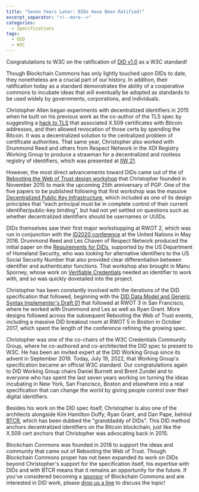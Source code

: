 ```yaml
---
title: "Seven Years Later: DIDs Have Been Ratified!"
excerpt_separator: "<!--more-->"
categories:
  - Specifications
tags:
  - DID
  - W3C
---
```

Congratulations to W3C on the ratification of [DID v1.0](https://www.w3.org/TR/did-core/) as a W3C standard!

Though Blockchain Commons has only lightly touched upon DIDs to date, they nonetheless are a crucial part of our history. In addition, their ratification today as a standard demonstrates the ability of a cooperative commons to incubate ideas that will eventually be adopted as standards to be used widely by governments, corporations, and individuals.

Christopher Allen began experiments with decentralized identifiers in 2015 when he built on his previous work as the co-author of the TLS spec by suggesting a [hack to TLS](https://github.com/ChristopherA/revocable-self-signed-tls-certificates-hack) that associated X.509 certificates with Bitcoin addresses, and then allowed revocation of those certs by spending the Bitcoin. It was a decentralized solution to the centralized problem of certificate authorities. That same year, Christopher also worked with Drummond Reed and others from Respect Network in the XDI Registry Working Group to produce a strawman for a decentralized and rootless registry of identifiers, which was presented at [IIW 21](https://iiw.idcommons.net/A_Registry_Directory_~_based_on_BLOCKCHAIN_that_is_ROOTless_%26_NOT_Centralized).

However, the most direct advancements toward DIDs came out of the of [Rebooting the Web of Trust design workshop](https://www.weboftrust.info/) that Christopher founded in November 2015 to mark the upcoming 25th anniversary of PGP. One of the five papers to be published following that first workshop was the massive [Decentralized Public Key Infrastructure](https://github.com/WebOfTrustInfo/rwot1-sf/blob/master/final-documents/dpki.pdf), which included as one of its design principles that "each principal must be in complete control of their current identifier/public-key binding", but had not yet settled on questions such as whether decentralized identifiers should be usernames or UUIDs.

DIDs themselves saw their first major workshopping at RWOT 2, which was run in conjunction with the [ID2020 conference](https://medium.com/id2020/id2020-holds-inaugural-summit-at-the-united-nations-7112014add5e) at the United Nations in May 2016. Drummond Reed and Les Chaven of Respect Network produced the initial paper on the [Requirements for DIDs](https://github.com/WebOfTrustInfo/rwot2-id2020/blob/master/final-documents/requirements-for-dids.pdf), supported by the US Department of Homeland Security, who was looking for alternative identifiers to the US Social Security Number that also provided clear differentiation between identifier and authenticator functions. That workshop also brought in Manu Sporney, whose work on [Verifiable Credentials](https://www.w3.org/TR/vc-data-model/) needed an identifier to work with, and so was quickly dovetailed into the project.

Christopher has been constantly involved with the iterations of the DID specification that followed, beginning with the [DID Data Model and Generic Syntax Implementer's Draft 01](https://github.com/WebOfTrustInfo/rwot3-sf/blob/master/final-documents/did-implementer-draft-10.pdf) that followed at RWOT 3 in San Francisco, where he worked with Drummond and Les as well as Ryan Grant. More designs followed across the subsequent Rebooting the Web of Trust events, including a massive DID breakout room at RWOT 5 in Boston in October 2017, which spent the length of the conference refining the growing spec.

Christopher was one of the co-chairs of the W3C Credentials Community Group, where he co-authored and co-architected the DID spec to present to W3C. He has been an invited expert at the DID Working Group since its advent in September 2019. Today, July 19, 2022, that Working Group's specification became an official W3C standard. Our congratulations again to DID Working Group chairs Daniel Burnett and Brent Zundel and to everyone who has spent the last seven years working on turning the ideas incubating in New York, San Francisco, Boston and elsewhere into a real specification that can change the world by giving people control over their digital identifiers.

Besides his work on the DID spec itself, Christopher is also one of the architects alongside Kim Hamilton Duffy, Ryan Grant, and Dan Pape, behind [BTCR](https://w3c-ccg.github.io/didm-btcr/), which has been dubbed the "granddaddy of DIDs". This DID method anchors decentralized identifiers on the Bitcoin blockchain, just like the X.509 cert anchors that Christopher was advocating back in 2015. 

Blockchain Commons was founded in 2018 to support the ideas and community that came out of Rebooting the Web of Trust. Though Blockchain Commons proper has not been expanded its work on DIDs beyond Christopher's support for the specification itself, his expertise with DIDs and with BTCR means that it remains an opportunity for the future. If you've considered becoming a [sponsor](https://github.com/sponsors/BlockchainCommons) of Blockchain Commons and are interested in DID work, please [drop us a line](mailto:team@blockchaincommons.com) to discuss the topic!

